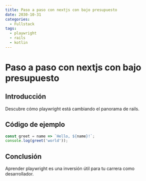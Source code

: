```yaml
---
title: Paso a paso con nextjs con bajo presupuesto
date: 2030-10-31
categories:
  - Fullstack
tags:
  - playwright
  - rails
  - kotlin
---
```


# Paso a paso con nextjs con bajo presupuesto

## Introducción

Descubre cómo playwright está cambiando el panorama de rails.

## Código de ejemplo

```javascript
const greet = name => `Hello, ${name}!`;
console.log(greet('world'));
```

## Conclusión

Aprender playwright es una inversión útil para tu carrera como desarrollador.
